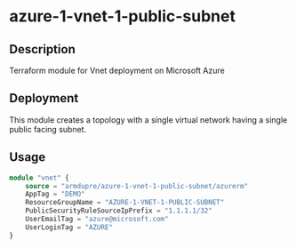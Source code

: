 # azure-1-vnet-1-public-subnet

## Description
Terraform module for Vnet deployment on Microsoft Azure

## Deployment
This module creates a topology with a single virtual network having a single public facing subnet.

## Usage
```tf
module "vnet" {
	source = "armdupre/azure-1-vnet-1-public-subnet/azurerm"
	AppTag = "DEMO"
	ResourceGroupName = "AZURE-1-VNET-1-PUBLIC-SUBNET"
	PublicSecurityRuleSourceIpPrefix = "1.1.1.1/32"
	UserEmailTag = "azure@microsoft.com"
	UserLoginTag = "AZURE"
}
```